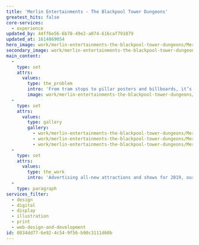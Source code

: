 ```yaml
---
title: 'Merlin Entertainments - The Blackpool Tower Dungeons'
greatest_hits: false
core-services:
  - experience
updated_by: 44ff6e56-6b78-49e2-a074-616caf791879
updated_at: 1614869054
hero_image: work/merlin-entertainments-the-blackpool-tower-dungeons/Merlin-Tower-Dungeons-7.jpg
secondary_image: work/merlin-entertainments-the-blackpool-tower-dungeons/Merlin-Tower-Dungeons-3-v2.jpg
main_content:
  -
    type: set
    attrs:
      values:
        type: the_problem
        intro: 'From tram stops to pillar posters and billboards, it’s immensely rewarding to see our work on display in our local area. Our campaign for the Blackpool Tower Dungeons, which also included screen-based visuals, was designed to appeal to families seeking a fun and scary experience.'
        image: work/merlin-entertainments-the-blackpool-tower-dungeons/Merlin-Tower-Dungeons-5.jpg
  -
    type: set
    attrs:
      values:
        type: gallery
        gallery:
          - work/merlin-entertainments-the-blackpool-tower-dungeons/Merlin-Tower-Dungeons-1.jpg
          - work/merlin-entertainments-the-blackpool-tower-dungeons/Merlin-Tower-Dungeons-2.jpg
          - work/merlin-entertainments-the-blackpool-tower-dungeons/Merlin-Tower-Dungeons-4-v2.jpg
  -
    type: set
    attrs:
      values:
        type: the_work
        intro: 'Advertising all-new attractions and shows for 2019, our outcomes were some of the first to be produced as part of our newfound relationship with Merlin Entertainments. Here’s hoping that we continue scaring audiences for many years to come...'
  -
    type: paragraph
services_filter:
  - design
  - digital
  - display
  - illustration
  - print
  - web-design-and-development
id: 0834dd77-6e92-4c54-9f56-b90c3111d60b
---
```

